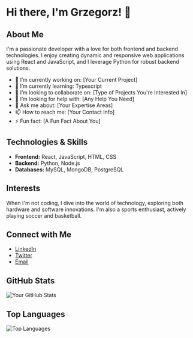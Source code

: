 # Hi there, I'm Grzegorz! 👋

## About Me

I'm a passionate developer with a love for both frontend and backend technologies. I enjoy creating dynamic and responsive web applications using React and JavaScript, and I leverage Python for robust backend solutions.

- 🔭 I’m currently working on: [Your Current Project]
- 🌱 I’m currently learning: Typescript
- 👯 I’m looking to collaborate on: [Type of Projects You're Interested In]
- 🤔 I’m looking for help with: [Any Help You Need]
- 💬 Ask me about: [Your Expertise Areas]
- 📫 How to reach me: [Your Contact Info]
- ⚡ Fun fact: [A Fun Fact About You]

## Technologies & Skills

- **Frontend:** React, JavaScript, HTML, CSS
- **Backend:** Python, Node.js
- **Databases:** MySQL, MongoDB, PostgreSQL

## Interests

When I'm not coding, I dive into the world of technology, exploring both hardware and software innovations. I'm also a sports enthusiast, actively playing soccer and basketball.

## Connect with Me

- [LinkedIn](https://www.linkedin.com/in/yourprofile)
- [Twitter](https://twitter.com/yourprofile)
- [Email](mailto:your.email@example.com)

## GitHub Stats

![Your GitHub Stats](https://github-readme-stats.vercel.app/api?username=yourusername&show_icons=true&theme=radical)

## Top Languages

![Top Languages](https://github-readme-stats.vercel.app/api/top-langs/?username=yourusername&layout=compact&theme=radical)
